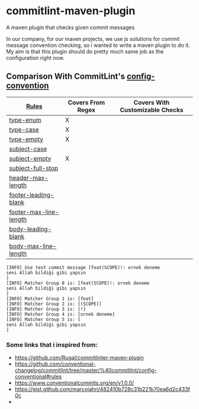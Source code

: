 # commitlint-maven-plugin

A maven plugin that checks given commit messages

In our company, for our maven projects, we use js solutions for commit message convention checking, so i wanted to write
a maven plugin to do it. My aim is that this plugin should do pretty much same job as the configuration right now.

## Comparison With CommitLint's [config-convention](https://github.com/conventional-changelog/commitlint/tree/master/%40commitlint/config-conventional#commitlintconfig-conventional)

| [Rules](https://github.com/conventional-changelog/commitlint/tree/master/%40commitlint/config-conventional#rules) 	                                  | Covers From Regex   	 | Covers With Customizable Checks   	 |
|------------------------------------------------------------------------------------------------------------------------------------------------------|-----------------------|-------------------------------------|
| [type-enum](https://github.com/conventional-changelog/commitlint/tree/master/%40commitlint/config-conventional#type-enum)	                           | X	                    | 	                                   |
| [type-case](https://github.com/conventional-changelog/commitlint/tree/master/%40commitlint/config-conventional#type-case)	                           | X	                    | 	                                   |
| [type-empty](https://github.com/conventional-changelog/commitlint/tree/master/%40commitlint/config-conventional#type-empty)	                         | X 	                   | 	                                   |
| [subject-case](https://github.com/conventional-changelog/commitlint/tree/master/%40commitlint/config-conventional#subject-case)	                     | 	                     | 	                                   |
| [subject-empty](https://github.com/conventional-changelog/commitlint/tree/master/%40commitlint/config-conventional#subject-empty)	                   | X 	                   | 	                                   |
| [subject-full-stop](https://github.com/conventional-changelog/commitlint/tree/master/%40commitlint/config-conventional#subject-full-stop)	           | 	                     | 	                                   |
| [header-max-length](https://github.com/conventional-changelog/commitlint/tree/master/%40commitlint/config-conventional#header-max-length)	           | 	                     | 	                                   |
| [footer-leading-blank](https://github.com/conventional-changelog/commitlint/tree/master/%40commitlint/config-conventional#footer-leading-blank)	     | 	                     | 	                                   |
| [footer-max-line-length](https://github.com/conventional-changelog/commitlint/tree/master/%40commitlint/config-conventional#footer-max-line-length)	 | 	                     | 	                                   |
| [body-leading-blank](https://github.com/conventional-changelog/commitlint/tree/master/%40commitlint/config-conventional#body-leading-blank)	         | 	                     | 	                                   |
| [body-max-line-length](https://github.com/conventional-changelog/commitlint/tree/master/%40commitlint/config-conventional#body-max-line-length)	     | 	                     | 	                                   |



```
[INFO] Use test commit message [feat(SCOPE)!: ornek deneme
seni Allah bildiği gibi yapsın
]
[INFO] Matcher Group 0 is: [feat(SCOPE)!: ornek deneme
seni Allah bildiği gibi yapsın
]
[INFO] Matcher Group 1 is: [feat]
[INFO] Matcher Group 2 is: [(SCOPE)]
[INFO] Matcher Group 3 is: [!]
[INFO] Matcher Group 4 is: [ornek deneme]
[INFO] Matcher Group 5 is: [
seni Allah bildiği gibi yapsın
]
```

### Some links that i inspired from: 
- https://github.com/Rugal/commitlinter-maven-plugin
- https://github.com/conventional-changelog/commitlint/tree/master/%40commitlint/config-conventional#rules
- https://www.conventionalcommits.org/en/v1.0.0/
- https://gist.github.com/marcojahn/482410b728c31b221b70ea6d2c433f0c
- 